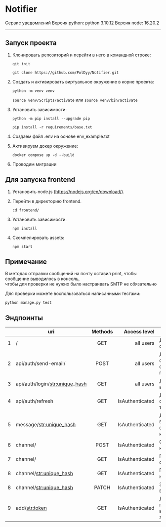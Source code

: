 # Notifier

Сервис уведомлений
Версия python: python 3.10.12
Версия node: 16.20.2
______________________

## Запуск проекта

1) Клонировать репозиторий и перейти в него в командной строке:
    
    `git init`

    `git clone https://github.com/PolDyy/Notifier.git`

2) Cоздать и активировать виртуальное окружение в корне проекта:

    `python -m venv venv`

    `source venv/Scripts/activate` или `source venv/bin/activate`

3) Установить зависимости:

    `python -m pip install --upgrade pip`

    `pip install -r requirements/base.txt`

4) Создаем файл .env на основе env_example.txt

5) Активируем докер окружение: 

    `docker compose up -d --build`

6) Проводим миграции

## Для запуска frontend

1) Установить node.js (https://nodejs.org/en/download/).

2) Перейти в директорию frontend.

    `cd frontend/`

3) Установить зависимости:

    `npm install`

4) Скомпелировать assets:

    `npm start`


## Примечание 

В методах отправки сообщений на почту оставил print, чтобы сообщение выводилось в консоль,  
чтобы для проверки не нужно было настраивать SMTP не обязательно

Для проверки можете воспользоваться написанными тестами:

   `python manage.py test`

## Эндпоинты

|   | uri                              | Methods |      Access level | Description                               |
|---|----------------------------------|:-------:|------------------:|-------------------------------------------|
| 1 | /                                |   GET   |         all users | Для получения страницы входа              |
| 2 | api/auth/send-email/             |  POST   |         all users | Для отправки сообщения с ссылкой на почту |
| 3 | api/auth/login/<str:unique_hash> |   GET   |         all users | Для аутентификации                        |
| 4 | api/auth/refresh                 |   GET   |   IsAuthenticated | Для обновления токена                     |
| 5 | message/<str:unique_hash>        |   GET   |   IsAuthenticated | Для получения всех сообщений канала       |
| 6 | channel/                         |  POST   |   IsAuthenticated | Создание канала                           |
| 7 | channel/                         |   GET   |   IsAuthenticated | Получение списка каналов                  |
| 8 | channel/<str:unique_hash>        |   GET   |   IsAuthenticated | Получение канала                          |
| 8 | channel/<str:unique_hash>        |  PATCH  |   IsAuthenticated | Запрос на вход в канал                    |
| 9 | add/<str:token>                  |   GET   |   IsAuthenticated | Для подтверждения входа в закрытый канал  |
